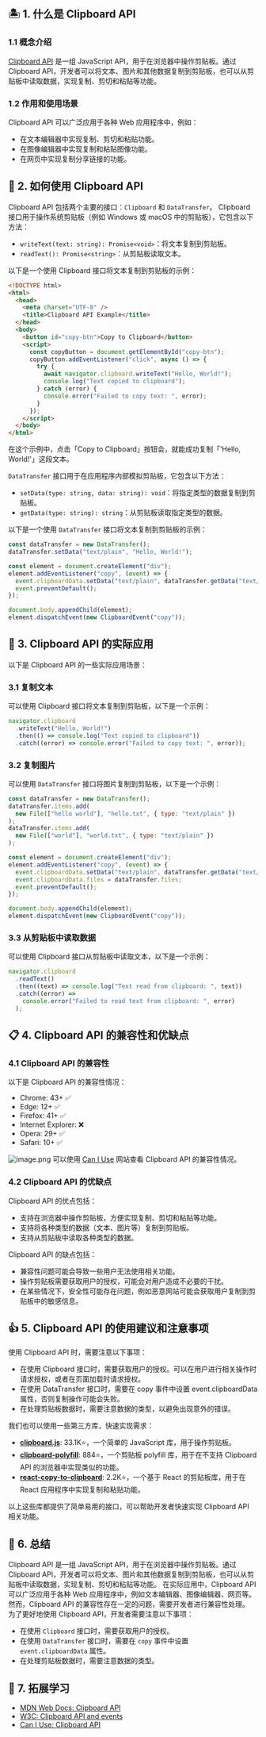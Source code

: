 ## 🏝 1. 什么是 Clipboard API

### 1.1 概念介绍

[Clipboard API](https://developer.mozilla.org/en-US/docs/Web/API/Clipboard_API) 是一组 JavaScript API，用于在浏览器中操作剪贴板。通过 Clipboard API，开发者可以将文本、图片和其他数据复制到剪贴板，也可以从剪贴板中读取数据，实现复制、剪切和粘贴等功能。

### 1.2 作用和使用场景

Clipboard API 可以广泛应用于各种 Web 应用程序中，例如：

- 在文本编辑器中实现复制、剪切和粘贴功能。
- 在图像编辑器中实现复制和粘贴图像功能。
- 在网页中实现复制分享链接的功能。

## 🎨 2. 如何使用 Clipboard API

Clipboard API 包括两个主要的接口：`Clipboard` 和 `DataTransfer`。
Clipboard 接口用于操作系统剪贴板（例如 Windows 或 macOS 中的剪贴板），它包含以下方法：

- `writeText(text: string): Promise<void>`：将文本复制到剪贴板。
- `readText(): Promise<string>`：从剪贴板读取文本。

以下是一个使用 Clipboard 接口将文本复制到剪贴板的示例：

```html
<!DOCTYPE html>
<html>
  <head>
    <meta charset="UTF-8" />
    <title>Clipboard API Example</title>
  </head>
  <body>
    <button id="copy-btn">Copy to Clipboard</button>
    <script>
      const copyButton = document.getElementById("copy-btn");
      copyButton.addEventListener("click", async () => {
        try {
          await navigator.clipboard.writeText("Hello, World!");
          console.log("Text copied to clipboard");
        } catch (error) {
          console.error("Failed to copy text: ", error);
        }
      });
    </script>
  </body>
</html>
```

在这个示例中，点击「Copy to Clipboard」按钮会，就能成功复制「'Hello, World!'」这段文本。

`DataTransfer` 接口用于在应用程序内部模拟剪贴板，它包含以下方法：

- `setData(type: string, data: string): void`：将指定类型的数据复制到剪贴板。
- `getData(type: string): string`：从剪贴板读取指定类型的数据。

以下是一个使用 `DataTransfer` 接口将文本复制到剪贴板的示例：

```javascript
const dataTransfer = new DataTransfer();
dataTransfer.setData("text/plain", "Hello, World!");

const element = document.createElement("div");
element.addEventListener("copy", (event) => {
  event.clipboardData.setData("text/plain", dataTransfer.getData("text/plain"));
  event.preventDefault();
});

document.body.appendChild(element);
element.dispatchEvent(new ClipboardEvent("copy"));
```

## 🧭 3. Clipboard API 的实际应用

以下是 Clipboard API 的一些实际应用场景：

### 3.1 复制文本

可以使用 Clipboard 接口将文本复制到剪贴板，以下是一个示例：

```javascript
navigator.clipboard
  .writeText("Hello, World!")
  .then(() => console.log("Text copied to clipboard"))
  .catch((error) => console.error("Failed to copy text: ", error));
```

### 3.2 复制图片

可以使用 `DataTransfer` 接口将图片复制到剪贴板，以下是一个示例：

```javascript
const dataTransfer = new DataTransfer();
dataTransfer.items.add(
  new File(["hello world"], "hello.txt", { type: "text/plain" })
);
dataTransfer.items.add(
  new File(["world"], "world.txt", { type: "text/plain" })
);

const element = document.createElement("div");
element.addEventListener("copy", (event) => {
  event.clipboardData.setData("text/plain", dataTransfer.getData("text/plain"));
  event.clipboardData.files = dataTransfer.files;
  event.preventDefault();
});

document.body.appendChild(element);
element.dispatchEvent(new ClipboardEvent("copy"));
```

### 3.3 从剪贴板中读取数据

可以使用 Clipboard 接口从剪贴板中读取文本，以下是一个示例：

```javascript
navigator.clipboard
  .readText()
  .then((text) => console.log("Text read from clipboard: ", text))
  .catch((error) =>
    console.error("Failed to read text from clipboard: ", error)
  );
```

## 📋 4. Clipboard API 的兼容性和优缺点

### 4.1 Clipboard API 的兼容性

以下是 Clipboard API 的兼容性情况：

- Chrome: 43+ ✅
- Edge: 12+ ✅
- Firefox: 41+ ✅
- Internet Explorer: ❌
- Opera: 29+ ✅
- Safari: 10+ ✅

![image.png](https://cdn.nlark.com/yuque/0/2023/png/186051/1684157444459-bf4911e0-3acd-4ac6-a4b0-fa62954ea4d9.png#averageHue=%23302a1b&clientId=u1270148a-12bb-4&from=paste&height=1058&id=ua9b7394c&originHeight=1058&originWidth=2906&originalType=binary&ratio=2&rotation=0&showTitle=false&size=288366&status=done&style=none&taskId=ube09861d-3793-458c-80fe-fab5ac51ae0&title=&width=2906)
可以使用 [Can I Use](https://caniuse.com/?search=Clipboard) 网站查看 Clipboard API 的兼容性情况。

### 4.2 Clipboard API 的优缺点

Clipboard API 的优点包括：

- 支持在浏览器中操作剪贴板，方便实现复制、剪切和粘贴等功能。
- 支持将各种类型的数据（文本、图片等）复制到剪贴板。
- 支持从剪贴板中读取各种类型的数据。

Clipboard API 的缺点包括：

- 兼容性问题可能会导致一些用户无法使用相关功能。
- 操作剪贴板需要获取用户的授权，可能会对用户造成不必要的干扰。
- 在某些情况下，安全性可能存在问题，例如恶意网站可能会获取用户复制到剪贴板中的敏感信息。

## 👍 5. Clipboard API 的使用建议和注意事项

使用 Clipboard API 时，需要注意以下事项：

- 在使用 Clipboard 接口时，需要获取用户的授权。可以在用户进行相关操作时请求授权，或者在页面加载时请求授权。
- 在使用 DataTransfer 接口时，需要在 copy 事件中设置 event.clipboardData 属性，否则复制操作可能会失败。
- 在处理剪贴板数据时，需要注意数据的类型，以避免出现意外的错误。

我们也可以使用一些第三方库，快速实现需求：

- [**clipboard.js**](https://github.com/zenorocha/clipboard.js/): 33.1K⭐，一个简单的 JavaScript 库，用于操作剪贴板。
- [**clipboard-polyfill**](https://github.com/lgarron/clipboard-polyfill/): 884⭐，一个剪贴板 polyfill 库，用于在不支持 Clipboard API 的浏览器中实现类似的功能。
- [**react-copy-to-clipboard**](https://github.com/nkbt/react-copy-to-clipboard/): 2.2K⭐，一个基于 React 的剪贴板库，用于在 React 应用程序中实现复制和粘贴功能。

以上这些库都提供了简单易用的接口，可以帮助开发者快速实现 Clipboard API 相关功能。

## 🍭 6. 总结

Clipboard API 是一组 JavaScript API，用于在浏览器中操作剪贴板。通过 Clipboard API，开发者可以将文本、图片和其他数据复制到剪贴板，也可以从剪贴板中读取数据，实现复制、剪切和粘贴等功能。
在实际应用中，Clipboard API 可以广泛应用于各种 Web 应用程序中，例如文本编辑器、图像编辑器、网页等。然而，Clipboard API 的兼容性存在一定的问题，需要开发者进行兼容性处理。
为了更好地使用 Clipboard API，开发者需要注意以下事项：

- 在使用 `Clipboard` 接口时，需要获取用户的授权。
- 在使用 `DataTransfer` 接口时，需要在 `copy` 事件中设置 `event.clipboardData` 属性。
- 在处理剪贴板数据时，需要注意数据的类型。

## 🎯 7. 拓展学习

- [MDN Web Docs: Clipboard API](https://developer.mozilla.org/en-US/docs/Web/API/Clipboard_API)
- [W3C: Clipboard API and events](https://www.w3.org/TR/clipboard-apis/)
- [Can I Use: Clipboard API](https://caniuse.com/?search=Clipboard)
